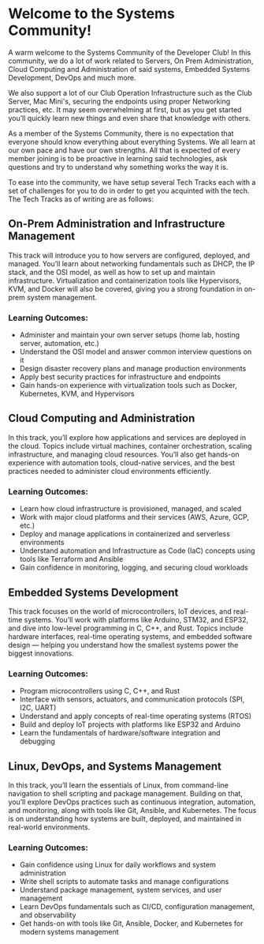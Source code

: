 # Welcome to the Systems Community!

A warm welcome to the Systems Community of the Developer Club! In this community, we do a lot of work related to Servers, On Prem Administration, Cloud Computing and Administration of said systems, Embedded Systems Development, DevOps and much more.

We also support a lot of our Club Operation Infrastructure such as the Club Server, Mac Mini's, securing the endpoints using proper Networking practices, etc. It may seem overwhelming at first, but as you get started you’ll quickly learn new things and even share that knowledge with others. 

As a member of the Systems Community, there is no expectation that everyone should know everything about everything Systems. We all learn at our own pace and have our own strengths. All that is expected of every member joining is to be proactive in learning said technologies, ask questions and try to understand why something works the way it is.

To ease into the community, we have setup several Tech Tracks each with a set of challenges for you to do in order to get you acquinted with the tech. The Tech Tracks as of writing are as follows:

## On-Prem Administration and Infrastructure Management
This track will introduce you to how servers are configured, deployed, and managed. You’ll learn about networking fundamentals such as DHCP, the IP stack, and the OSI model, as well as how to set up and maintain infrastructure. Virtualization and containerization tools like Hypervisors, KVM, and Docker will also be covered, giving you a strong foundation in on-prem system management.  

### Learning Outcomes: 
- Administer and maintain your own server setups (home lab, hosting server, automation, etc.)  
- Understand the OSI model and answer common interview questions on it  
- Design disaster recovery plans and manage production environments  
- Apply best security practices for infrastructure and endpoints  
- Gain hands-on experience with virtualization tools such as Docker, Kubernetes, KVM, and Hypervisors  

## Cloud Computing and Administration
In this track, you’ll explore how applications and services are deployed in the cloud. Topics include virtual machines, container orchestration, scaling infrastructure, and managing cloud resources. You’ll also get hands-on experience with automation tools, cloud-native services, and the best practices needed to administer cloud environments efficiently.  

### Learning Outcomes: 
- Learn how cloud infrastructure is provisioned, managed, and scaled  
- Work with major cloud platforms and their services (AWS, Azure, GCP, etc.)  
- Deploy and manage applications in containerized and serverless environments  
- Understand automation and Infrastructure as Code (IaC) concepts using tools like Terraform and Ansible  
- Gain confidence in monitoring, logging, and securing cloud workloads  

## Embedded Systems Development
This track focuses on the world of microcontrollers, IoT devices, and real-time systems. You’ll work with platforms like Arduino, STM32, and ESP32, and dive into low-level programming in C, C++, and Rust. Topics include hardware interfaces, real-time operating systems, and embedded software design — helping you understand how the smallest systems power the biggest innovations.  

### Learning Outcomes: 
- Program microcontrollers using C, C++, and Rust  
- Interface with sensors, actuators, and communication protocols (SPI, I2C, UART)  
- Understand and apply concepts of real-time operating systems (RTOS)  
- Build and deploy IoT projects with platforms like ESP32 and Arduino  
- Learn the fundamentals of hardware/software integration and debugging  

## Linux, DevOps, and Systems Management
In this track, you’ll learn the essentials of Linux, from command-line navigation to shell scripting and package management. Building on that, you’ll explore DevOps practices such as continuous integration, automation, and monitoring, along with tools like Git, Ansible, and Kubernetes. The focus is on understanding how systems are built, deployed, and maintained in real-world environments.  

### Learning Outcomes: 
- Gain confidence using Linux for daily workflows and system administration  
- Write shell scripts to automate tasks and manage configurations  
- Understand package management, system services, and user management  
- Learn DevOps fundamentals such as CI/CD, configuration management, and observability  
- Get hands-on with tools like Git, Ansible, Docker, and Kubernetes for modern systems management  
